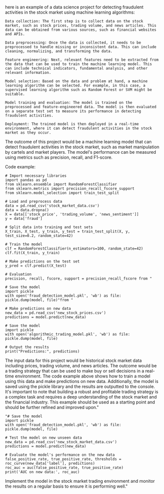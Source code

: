 here is an example of a data science project for detecting fraudulent activities in the stock market using machine learning algorithms:

    Data collection: The first step is to collect data on the stock market, such as stock prices, trading volume, and news articles. This data can be obtained from various sources, such as financial websites and APIs.

    Data preprocessing: Once the data is collected, it needs to be preprocessed to handle missing or inconsistent data. This can include cleaning, normalizing, and transforming the data.

    Feature engineering: Next, relevant features need to be extracted from the data that can be used to train the machine learning model. This can include technical indicators, fundamental analysis, and other relevant information.

    Model selection: Based on the data and problem at hand, a machine learning algorithm can be selected. For example, in this case, a supervised learning algorithm such as Random Forest or SVM might be suitable.

    Model training and evaluation: The model is trained on the preprocessed and feature-engineered data. The model is then evaluated on a separate test set to measure its performance in detecting fraudulent activities.

    Deployment: The trained model is then deployed in a real-time environment, where it can detect fraudulent activities in the stock market as they occur.

The outcome of this project would be a machine learning model that can detect fraudulent activities in the stock market, such as market manipulation by cartels and market players. The model's performance can be measured using metrics such as precision, recall, and F1-score.

Code example:

    # Import necessary libraries
    import pandas as pd
    from sklearn.ensemble import RandomForestClassifier
    from sklearn.metrics import precision_recall_fscore_support
    from sklearn.model_selection import train_test_split

    # Load and preprocess data
    data = pd.read_csv('stock_market_data.csv')
    data = data.dropna()
    X = data[['stock_price', 'trading_volume', 'news_sentiment']]
    y = data['fraud']

    # Split data into training and test sets
    X_train, X_test, y_train, y_test = train_test_split(X, y, test_size=0.2, random_state=42)

    # Train the model
    clf = RandomForestClassifier(n_estimators=100, random_state=42)
    clf.fit(X_train, y_train)

    # Make predictions on the test set
    y_pred = clf.predict(X_test)

    # Evaluation
    precision, recall, fscore, support = precision_recall_fscore from "

    # Save the model
    import pickle
    with open('fraud_detection_model.pkl', 'wb') as file:
    pickle.dump(model, file)"from "

    # Make predictions on new data
    new_data = pd.read_csv('new_stock_prices.csv')
    predictions = model.predict(new_data)

    # Save the model
    import pickle
    with open('algorithmic_trading_model.pkl', 'wb') as file:
    pickle.dump(model, file)

    # Output the results
    print("Predictions:", predictions)

The input data for this project would be historical stock market data including prices, trading volume, and news articles. The outcome would be a trading strategy that can be used to make buy or sell decisions in a real-time environment. The code example above shows how to train a model using this data and make predictions on new data. Additionally, the model is saved using the pickle library and the results are outputted to the console. It's important to note that building a robust and profitable trading strategy is a complex task and requires a deep understanding of the stock market and the financial industry. This example should be used as a starting point and should be further refined and improved upon."

    "# Save the model
    import pickle
    with open('fraud_detection_model.pkl', 'wb') as file:
    pickle.dump(model, file)

    # Test the model on new unseen data
    new_data = pd.read_csv('new_stock_market_data.csv')
    predictions = model.predict(new_data)

    # Evaluate the model's performance on the new data
    false_positive_rate, true_positive_rate, thresholds = roc_curve(new_data['label'], predictions)
    roc_auc = auc(false_positive_rate, true_positive_rate)
    print('AUC on new data:', roc_auc)
       
Implement the model in the stock market trading environment and monitor the results on a regular basis to ensure it is performing well."
